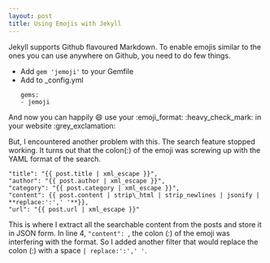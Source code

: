 ```yaml
---
layout: post
title: Using Emojis with Jekyll
---
```



Jekyll supports Github flavoured Markdown. To enable emojis similar to the ones you can use anywhere on Github, you need to do few things.

+ Add `gem 'jemoji'` to your Gemfile
+ Add to _config.yml 
  ```
  gems:
  - jemoji
  ```

And now you can happily :smile: use your :emoji\_format: :heavy\_check_mark: in your website :grey\_exclamation:

But, I encountered another problem with this. The search feature stopped working. It turns out that the colon(:) of the emoji was screwing up with the YAML format of the search.

```
"title": "{{ post.title | xml_escape }}",
"author": "{{ post.author | xml_escape }}",
"category": "{{ post.category | xml_escape }}",
"content": {{ post.content | strip\_html | strip_newlines | jsonify | **replace:':',' '**}},
"url": "{{ post.url | xml_escape }}"
```
This is where I extract all the searchable content from the posts and store it in JSON form.
In line 4, `"content": `, the colon (:) of the emoji was interfering with the format.
So I added another filter that would replace the colon (:) with a space `| replace:':',' '`.